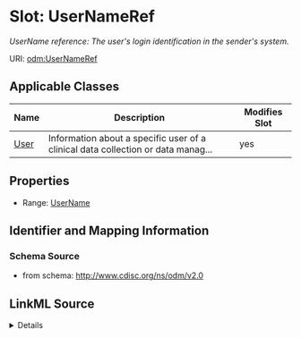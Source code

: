 # Slot: UserNameRef


_UserName reference: The user's login identification in the sender's system._



URI: [odm:UserNameRef](http://www.cdisc.org/ns/odm/v2.0/UserNameRef)



<!-- no inheritance hierarchy -->




## Applicable Classes

| Name | Description | Modifies Slot |
| --- | --- | --- |
[User](User.md) | Information about a specific user of a clinical data collection or data manag... |  yes  |







## Properties

* Range: [UserName](UserName.md)





## Identifier and Mapping Information







### Schema Source


* from schema: http://www.cdisc.org/ns/odm/v2.0




## LinkML Source

<details>
```yaml
name: UserNameRef
description: 'UserName reference: The user''s login identification in the sender''s
  system.'
from_schema: http://www.cdisc.org/ns/odm/v2.0
rank: 1000
identifier: false
alias: UserNameRef
domain_of:
- User
range: UserName

```
</details>